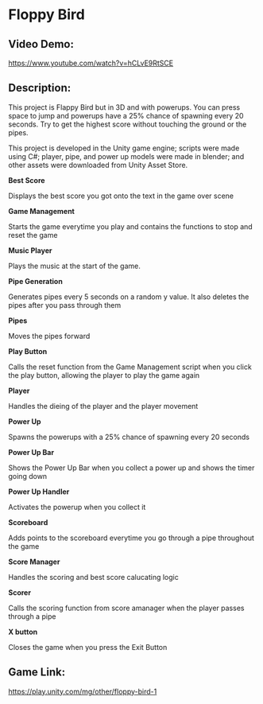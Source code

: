# Floppy Bird

## Video Demo:
https://www.youtube.com/watch?v=hCLvE9RtSCE

## Description:
  This project is Flappy Bird but in 3D and with powerups. You can press space to jump and powerups have a 25% chance of spawning every 20 seconds. Try to get the highest score without touching the ground or the pipes. 

  This project is developed in the Unity game engine; scripts were made using C#; player, pipe, and power up models were made in blender; and other assets were downloaded from Unity Asset Store.

**Best Score**
<p>
Displays the best score you got onto the text in the game over scene
</p>

**Game Management**
<p>
Starts the game everytime you play and contains the functions to stop and reset the game
</p>

**Music Player**
<p>
Plays the music at the start of the game.
</p>

**Pipe Generation**
<p>
Generates pipes every 5 seconds on a random y value. It also deletes the pipes after you pass through them
  </p>
  
**Pipes**
<p>
Moves the pipes forward
  </p>
  
**Play Button**
<p>
Calls the reset function from the Game Management script when you click the play button, allowing the player to play the game again
  </p>
  
**Player**
<p>
Handles the dieing of the player and the player movement
  </p>
  
**Power Up**
<p>
Spawns the powerups with a 25% chance of spawning every 20 seconds
  </p>
  
**Power Up Bar**
<p>
Shows the Power Up Bar when you collect a power up and shows the timer going down
  </p>
  
**Power Up Handler**
<p>
Activates the powerup when you collect it
  </p>
  
**Scoreboard**
<p>
Adds points to the scoreboard everytime you go through a pipe throughout the game
  </p>
  
**Score Manager**
<p>
Handles the scoring and best score calucating logic
  </p>
  
**Scorer**
<p>
Calls the scoring function from score amanager when the player passes through a pipe 
  </p>
  
**X button**
<p>
Closes the game when you press the Exit Button
 </p>


## Game Link:
https://play.unity.com/mg/other/floppy-bird-1
